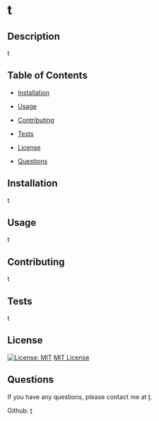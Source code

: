 # t
 
## Description
 t
 
## Table of Contents

  - [Installation](#installation)

  - [Usage](#usage)

  - [Contributing](#contributing)

  - [Tests](#tests)

  - [License](#license)

  - [Questions](#questions)
 
## Installation
 t
 
## Usage
 t
 
## Contributing
 t

## Tests
 t

## License
 [![License: MIT](https://img.shields.io/badge/License-MIT-yellow.svg)](https://opensource.org/licenses/MIT)
[MIT License](https://opensource.org/licenses/MIT)

## Questions

  If you have any questions, please contact me at [t](mailto:t).

  Github: [t](https://github.com/t)
